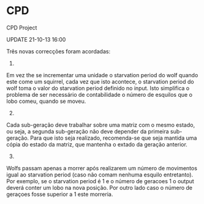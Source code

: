 CPD
===

CPD Project

UPDATE 21-10-13 16:00

Três novas correcções foram acordadas:

1.
Em vez the se incrementar uma unidade o starvation period do wolf quando este come um squirrel,
cada vez que isto acontece, o starvation period do wolf toma o valor do starvation period
definido no input. Isto simplifica o problema de ser necessário de contabilidade o número de 
esquilos que o lobo comeu, quando se moveu.

2.
Cada sub-geração deve trabalhar sobre uma matriz com o mesmo estado, ou seja, a segunda sub-geração
não deve depender da primeira sub-geração. Para que isto seja realizado, recomenda-se que seja mantida
uma cópia do estado da matriz, que mantenha o extado da geração anterior.

3.
Wolfs passam apenas a morrer após realizarem um número de movimentos igual ao starvation period (caso
não comam nenhuma esquilo entretanto). Por exemplo, se o starvation period é 1 e o número de geracoes 1
o output deverá conter um lobo na nova posição. Por outro lado caso o número de geraçoes fosse superior
a 1 este morreria.
